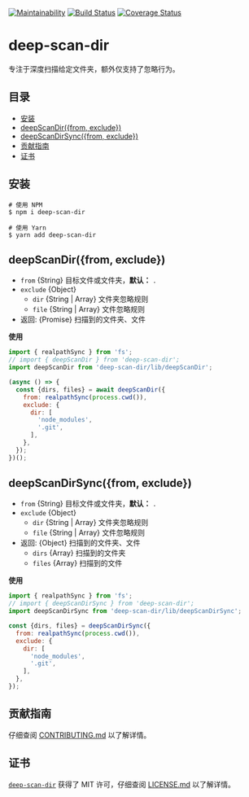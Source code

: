 [![Maintainability](https://api.codeclimate.com/v1/badges/541030ad0c70589a76f3/maintainability)](https://codeclimate.com/github/iTonyYo/deep-scan-dir/maintainability) [![Build Status](https://travis-ci.org/iTonyYo/deep-scan-dir.svg?branch=master)](https://travis-ci.org/iTonyYo/deep-scan-dir) [![Coverage Status](https://coveralls.io/repos/github/iTonyYo/deep-scan-dir/badge.svg?branch=master)](https://coveralls.io/github/iTonyYo/deep-scan-dir?branch=master)

# deep-scan-dir

专注于深度扫描给定文件夹，额外仅支持了忽略行为。

## 目录

- [安装](#安装)
- [deepScanDir({from, exclude})](#deepscandirfrom-exclude)
- [deepScanDirSync({from, exclude})](#deepscandirsyncfrom-exclude)
- [贡献指南](#贡献指南)
- [证书](#证书)

## 安装

```shell
# 使用 NPM
$ npm i deep-scan-dir

# 使用 Yarn
$ yarn add deep-scan-dir
```

## deepScanDir({from, exclude})

- `from` {String} 目标文件或文件夹，**默认：** `.`
- `exclude` {Object}
  - `dir` {String | Array} 文件夹忽略规则
  - `file` {String | Array} 文件忽略规则
- 返回: {Promise} 扫描到的文件夹、文件

**使用**

```javascript
import { realpathSync } from 'fs';
// import { deepScanDir } from 'deep-scan-dir';
import deepScanDir from 'deep-scan-dir/lib/deepScanDir';

(async () => {
  const {dirs, files} = await deepScanDir({
    from: realpathSync(process.cwd()),
    exclude: {
      dir: [
        'node_modules',
        '.git',
      ],
    },
  });
})();
```

## deepScanDirSync({from, exclude})

- `from` {String} 目标文件或文件夹，**默认：** `.`
- `exclude` {Object}
  - `dir` {String | Array} 文件夹忽略规则
  - `file` {String | Array} 文件忽略规则
- 返回: {Object} 扫描到的文件夹、文件
  - `dirs` {Array} 扫描到的文件夹
  - `files` {Array} 扫描到的文件

**使用**

```javascript
import { realpathSync } from 'fs';
// import { deepScanDirSync } from 'deep-scan-dir';
import deepScanDirSync from 'deep-scan-dir/lib/deepScanDirSync';

const {dirs, files} = deepScanDirSync({
  from: realpathSync(process.cwd()),
  exclude: {
    dir: [
      'node_modules',
      '.git',
    ],
  },
});
```

## 贡献指南

仔细查阅 [CONTRIBUTING.md][贡献指南] 以了解详情。

## 证书

[`deep-scan-dir`][deep-scan-dir] 获得了 MIT 许可，仔细查阅 [LICENSE.md][证书] 以了解详情。



[贡献指南]: https://github.com/iTonyYo/deep-scan-dir/blob/master/CONTRIBUTING.md

[证书]: https://github.com/iTonyYo/deep-scan-dir/blob/master/LICENSE.md

[deep-scan-dir]: https://git.io/fjp3u
